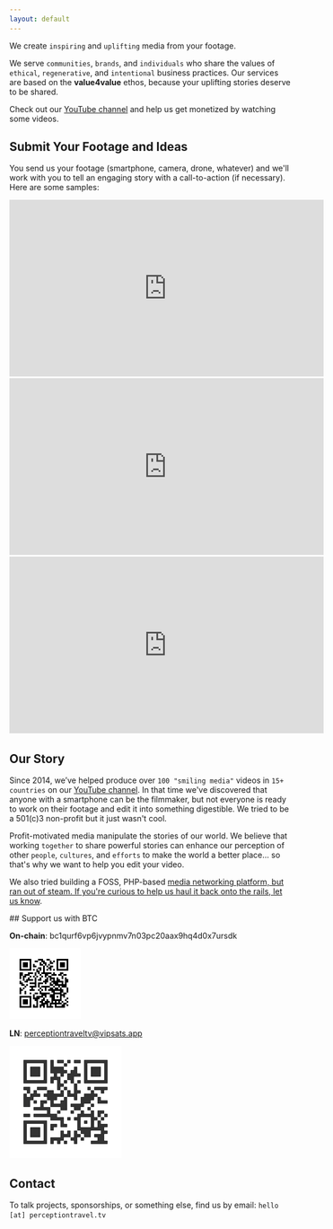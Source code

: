 ```yaml
---
layout: default
---
```


We create `inspiring` and `uplifting` media from your footage.

We serve `communities`, `brands`, and `individuals` who share the values of `ethical`, `regenerative`, and `intentional` business practices. Our services are based on the **value4value** ethos, because your uplifting stories deserve to be shared.

Check out our [YouTube channel](https://www.youtube.com/@perceptiontraveltv) and help us get monetized by watching some videos.


## Submit Your Footage and Ideas

You send us your footage (smartphone, camera, drone, whatever) and we'll work with you to tell an engaging story with a call-to-action (if necessary). Here are some samples:

<iframe width="560" height="315" src="https://www.youtube-nocookie.com/embed/Hee3NViGDNM" title="YouTube video player" frameborder="0" allow="accelerometer; autoplay; clipboard-write; encrypted-media; gyroscope; picture-in-picture; web-share" allowfullscreen></iframe>

<iframe width="560" height="315" src="https://www.youtube-nocookie.com/embed/1NkFV_OX0zM" title="YouTube video player" frameborder="0" allow="accelerometer; autoplay; clipboard-write; encrypted-media; gyroscope; picture-in-picture; web-share" allowfullscreen></iframe>

<iframe width="560" height="315" src="https://www.youtube-nocookie.com/embed/NE6AzQT6IL4" title="YouTube video player" frameborder="0" allow="accelerometer; autoplay; clipboard-write; encrypted-media; gyroscope; picture-in-picture; web-share" allowfullscreen></iframe>


## Our Story

Since 2014, we’ve helped produce over `100 "smiling media"` videos in `15+ countries` on our [YouTube channel](https://www.youtube.com/@perceptiontraveltv). In that time we've discovered that anyone with a smartphone can be the filmmaker, but not everyone is ready to work on their footage and edit it into something digestible. We tried to be a 501(c)3 non-profit but it just wasn't cool.

Profit-motivated media manipulate the stories of our world. We believe that working `together` to share powerful stories can enhance our perception of other `people`, `cultures`, and `efforts` to make the world a better place... so that's why we want to help you edit your video.

We also tried building a FOSS, PHP-based <a href="https://perceptions.live">media networking platform, but ran out of steam. If you're curious to help us haul it back onto the rails, <a href="mailto:hello@perceptiontravel.tv">let us know</a>.

<a name="support">
## Support us with BTC

**On-chain**: bc1qurf6vp6jvypnmv7n03pc20aax9hq4d0x7ursdk

<img src="assets/images/onchain.png">

**LN**: perceptiontraveltv@vipsats.app

<img src="assets/images/LNsats.png">

## Contact
To talk projects, sponsorships, or something else, find us by email: `hello [at] perceptiontravel.tv`